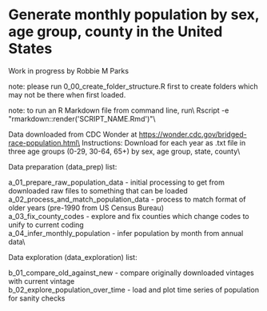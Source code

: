 # Generate monthly population by sex, age group, county in the United States
Work in progress by Robbie M Parks

note: please run 0_00_create_folder_structure.R first to create folders which may not be there when first loaded.

note: to run an R Markdown file from command line, run\ 
Rscript -e "rmarkdown::render('SCRIPT_NAME.Rmd')"\

Data downloaded from CDC Wonder at https://wonder.cdc.gov/bridged-race-population.html\
Instructions: Download for each year as .txt file in three age groups (0-29, 30-64, 65+) by sex, age group, state, county\

Data preparation (data_prep) list:

a_01_prepare_raw_population_data               - initial processing to get from downloaded raw files to something that can be loaded\
a_02_process_and_match_population_data         - process to match format of older years (pre-1990 from US Census Bureau)\
a_03_fix_county_codes                          - explore and fix counties which change codes to unify to current coding\
a_04_infer_monthly_population                  - infer population by month from annual data\

Data exploration (data_exploration) list:

b_01_compare_old_against_new                   - compare originally downloaded vintages with current vintage\
b_02_explore_population_over_time              - load and plot time series of population for sanity checks